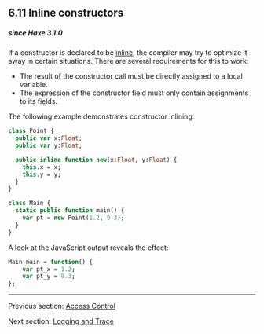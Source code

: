 ## 6.11 Inline constructors

##### since Haxe 3.1.0

If a constructor is declared to be [inline](class-field-inline.md), the compiler may try to optimize it away in certain situations. There are several requirements for this to work:

* The result of the constructor call must be directly assigned to a local variable.
* The expression of the constructor field must only contain assignments to its fields.

The following example demonstrates constructor inlining:

```haxe
class Point {
  public var x:Float;
  public var y:Float;

  public inline function new(x:Float, y:Float) {
    this.x = x;
    this.y = y;
  }
}

class Main {
  static public function main() {
    var pt = new Point(1.2, 9.3);
  }
}
```

A look at the JavaScript output reveals the effect:

```haxe
Main.main = function() {
	var pt_x = 1.2;
	var pt_y = 9.3;
};
```

---

Previous section: [Access Control](lf-access-control.md)

Next section: [Logging and Trace](lf-trace-log.md)